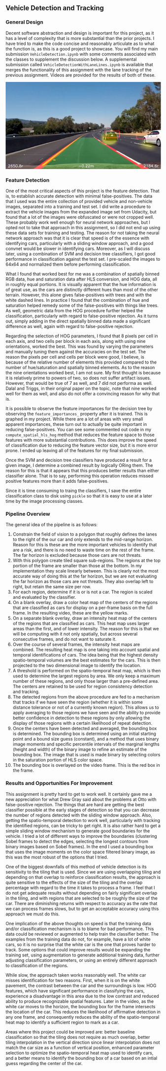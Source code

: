 ## __Vehicle Detection and Tracking__


### General Design

Decent software abstraction and design is important for this project, as it has a level of complexity that is more substantial than the prior projects.  I have tried to make the code concise and reasonably articulate as to what the function is, as this is a good project to showcase.  You will find my main submission `VehicleDetection.ipynb` with some comments associated with the classes to supplement the discussion below.  A supplemental submission called `VehicleDetectionWithLaneLines.ipynb` is available that merges the functionality of this assignment with the lane tracking of the previous assignment.  Videos are provided for the results of both of these.

![Screenshot from VehicleDetectionWithLaneLines.ipynb](LaneLinesVehicleDetection.png)



### Feature Detection 

One of the most critical aspects of this project is the feature detection.  That is, to establish accurate detection with minimal false-positives.  The data that I used was the entire collection of provided vehicle and non-vehicle images, separated into a training and test set.  I did write a procedure to extract the vehicle images from the expanded image set from Udacity, but found that a lot of the images were obfuscated or were not cropped well.  These probably work well enough for neural network approaches, but I opted not to take that approach in this assignment, so I did not end up using these data sets for training and testing.  The reason for not taking the neural network approach was that it is clear that speed is of the essence with identifying cars, particularly with a sliding window approach, and a good convnet would be slower in identifying cars.  Moreover, as I will discuss later, using a combination of SVM and decision tree classifiers, I got good performance in classification against the test set.  I pre-scaled the images to 64x64 and normalized them before performing classification.

What I found that worked best for me was a combination of spatially binned RGB data, hue and saturation data after HLS conversion, and HOG data, all in roughly equal portions.  It is visually apparent that the hue information is of great use, as the cars are distinctly different hues than most of the other terrain.  However, this alone gives false-positives with trees and with the white dashed lines.  In practice I found that the combination of hue and saturation helped remedy some of the false-positives with things like trees.  As well, geometric data from the HOG procedure further helped the classification, particularly with regard to false-positive rejection.  As it turns out, simply adding in the direct spatially binned data made a significant difference as well, again with regard to false-positive rejection.  

Regarding the selection of HOG parameters, I found that 8 pixels per cell in each axis, and two cells per block in each axis, along with using nine orientations, worked the best.  This was found by varying the parameters and manually tuning them against the accuracies on the test set.  The reason the pixels per cell and cells per block were good, I believe, is because of the relative number of elements this provided compared to the number of hue/saturation and spatially binned elements.  As to the reason the nine orientations worked best, I am not sure.  My first thought is because it is relatively prime to powers of two, so does not suffer artifact issues.  However, that would be true of 7 as well, and 7 did not performa as well.  Dalal and Triggs, in their original paper on the topic, note that nine worked well for them as well, and also do not offer a convincing reason for why that is.

It is possible to observe the feature importances for the decision tree by observing the `feature_importances_` property after it is trained.  This is graphed in my project.  While there are a lot of areas with very small apparent importances, these turn out to actually be quite important in reducing false-positives.  You can see some commented out code in my `compute_spatial_hls_hog` method that reduces the feature space to those features with more substantial contributions.  This does improve the speed of classification due to reducing the feature vector size, but it is more error prone.  I ended up leaving all of the features for my final submission.

Once the SVM and decision tree classifiers have produced a result for a given image, I determine a combined result by logically ORing them.  The reason for this is that it appears that this produces better results than either classifier alone.  That is to say, performing this operation reduces missed positive features more than it adds false-positives.

Since it is time consuming to traing the classifiers, I save the entire classification class to disk using `pickle` so that it is easy to use at a later time by the image processing classes.



### Pipeline Overview

The general idea of the pipeline is as follows:

 1. Constrain the field of vision to a polygon that roughly defines the lanes to the right of the our car and only extends to the mid-range horizon.  Reason for this is these are the more important vehicles to identify that are a risk, and there is no need to waste time on the rest of the frame. The far horizon is excluded because those cars are not threats.
 2. With this polygon create tiled square sub-regions.  The regions at the top portion of the frame are smaller than those at the bottom. In my implementation they scale linearly between.  This is clearly not the most accurate way of doing this at the far horizon, but we are not evaluating the far horizon as those cars are not threats.  They also overlap left to right, but retain the same size per row.
 3. For each region, determine if it is or is not a car.  The region is scaled and evaluated by the classifier.
 4. On a blank overlay, draw a color heat map of the centers of the regions that are classified as cars for display on a per-frame basis on the full frame.  In the resulting video, these are the yellow marks.
 5. On a separate blank overlay, draw an intensity heat map of the centers of the regions that are classified as cars.  This heat map uses larger areas than the first, and of lower intensity.  The reason for this is that we will be computing with it not only spatially, but across several consecutive frames, and do not want to saturate it.
 6. Over the course of several frames, the intensity heat maps are combined.  The resulting heat map is one taking into account spatial and temporal identifications of cars.  The idea being that the highest density spatio-temporal volumes are the best estimates for the cars.  This is then projected to the two dimensional image to identify the location.
 7. A threshold is performed on the spatio-temporal heat map, which is then used to determine the largest regions by area.  We only keep a maximum number of these regions, and only those larger than a pre-defined area.  The centers are retained to be used for region consistency detection and tracking.
 8. The detected regions from the above procedure are fed to a mechanism that tracks if we have seen the region (whether it is within some distance tolerance or not of a currently known region).  This allows us to apply averaging to those regions we have seen and the ability to provide better confidence in detection to these regions by only allowing the display of those regions with a certain likelihood of repeat detection.
 9. Once the centers have been detected and averaged, the bounding box is determined.  The bounding box is determined using an initial starting point and a bound size guess (constant), and a method that uses binary image moments and specific percentile intervals of the marginal lengths (height and width) of the binary image to refine an estimate of the bounding box.  The image that is used is made binary by selecting colors in the saturation portion of HLS color space.
 10. The bounding box is overlayed on the video frame.  This is the red box in the frame.  



### Results and Opportunities For Improvement

This assignment is pretty hard to get to work well.  It certainly gave me a new appreciation for what Drew Gray said about the problems at Otto with false-positive rejection.  The things that are hard are getting the best classifier possible at the early stages of detection so that you can decrease the number of regions detected with the sliding window approach.  Also, getting the spatio-temporal detection to work well, particularly with tracking the identified regions, can be tricky to get right.  It is also rather hard to get a simple sliding window mechanism to generate good boundaries for the vehicle.  I tried a lot of different ways to improve the boundaries (clustering Sobel frames to detect the edges, selecting the longest contours from binary images based on Sobel frames).  In the end I used a bounding box that uses the image moments on the color space filtered binary image, as this was the most robust of the options that I tried.  

One of the biggest downfalls of this method of vehicle detection is its sensitivity to the tiling that is used.  Since we are using overlapping tiling and depending on that overlap to reinforce classification results, the approach is quite sensitive to the effects of the size of the tiling and the overlap percentage with regard to the time it takes to process a frame.  I feel that I do not get adequate results without depending on fairly significant overlap in the tiling, and with regions that are selected to be roughly the size of the car.  There are diminishing returns with respect to accuracy as the rate that we can process frames slows, but to get an acceptable accuracy using this approach we must do this.  

One implication of the above thoughts on speed is that the training data and/or classification mechanism is is to blame for bad performance.  This data could be reviewed or augmented to help train the classifier better.  The examples from the training data do not, for example, have a lot of white cars, so it is no surprise that the white car is the one that proves harder to track.  Some options that could improve results would be expanding the training set, using augmentation to generate additional training data, further adjusting classification parameters, or using an entirely different approach to classification of the regions. 

While slow, the approach taken works reasonably well.  The white car misses identification for two reasons.  First, when it is on the white pavement, the contrast between the car and the surroundings is low.  HOG features, which have significant performance in classifying the cars, experience a disadvantage in this area due to the low contrast and reduced ability to produce recognizable spatial features.  Later in the video, as the white car moves to the horizon, the bounding box for the frame intersects the location of the car.  This reduces the likelihood of affirmative detection in any one frame, and consequently reduces the ability of the spatio-temporal heat map to identify a sufficient region to mark as a car.

Areas where this project could be improved are: better baseline classification so that the tiling does not require as much overlap, better tiling interpolation in the vertical direction since linear interpolation does not match the car size as a function of vertical position, enhanced parameter selection to optimize the spatio-temporal heat map used to identify cars, and a better means to identify the bounding box of a car based on an intial guess regarding the center of the car.
